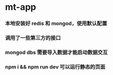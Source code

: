 # mt-app


### 本地安装好 redis 和 mongod，使用默认配置
### 调用了一些第三方的接口
### mongod dbs 需要导入数据才能启动数据交互
### npm i && npm run dev 可以运行静态的页面
